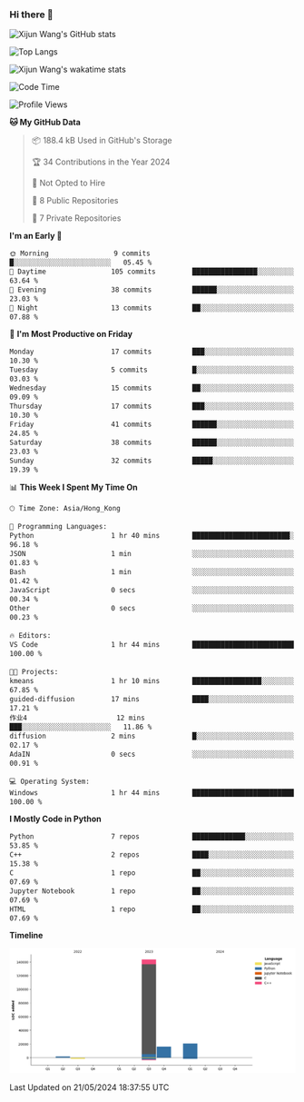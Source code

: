 ### Hi there 👋

![Xijun Wang's GitHub stats](https://github-readme-stats.vercel.app/api?username=kopper-xdu&show_icons=true&bg_color=00000000)

![Top Langs](https://github-readme-stats.vercel.app/api/top-langs/?username=kopper-xdu&size_weight=0.5&count_weight=0.5&exclude_repo=homepage,kopper-xdu.github.io&layout=compact)


![Xijun Wang's wakatime stats](https://github-readme-stats.vercel.app/api/wakatime?username=kopper)

<!--START_SECTION:waka-->
![Code Time](http://img.shields.io/badge/Code%20Time-217%20hrs%2018%20mins-blue)

![Profile Views](http://img.shields.io/badge/Profile%20Views-0-blue)

**🐱 My GitHub Data** 

> 📦 188.4 kB Used in GitHub's Storage 
 > 
> 🏆 34 Contributions in the Year 2024
 > 
> 🚫 Not Opted to Hire
 > 
> 📜 8 Public Repositories 
 > 
> 🔑 7 Private Repositories 
 > 
**I'm an Early 🐤** 

```text
🌞 Morning                9 commits           █░░░░░░░░░░░░░░░░░░░░░░░░   05.45 % 
🌆 Daytime                105 commits         ████████████████░░░░░░░░░   63.64 % 
🌃 Evening                38 commits          ██████░░░░░░░░░░░░░░░░░░░   23.03 % 
🌙 Night                  13 commits          ██░░░░░░░░░░░░░░░░░░░░░░░   07.88 % 
```
📅 **I'm Most Productive on Friday** 

```text
Monday                   17 commits          ███░░░░░░░░░░░░░░░░░░░░░░   10.30 % 
Tuesday                  5 commits           █░░░░░░░░░░░░░░░░░░░░░░░░   03.03 % 
Wednesday                15 commits          ██░░░░░░░░░░░░░░░░░░░░░░░   09.09 % 
Thursday                 17 commits          ███░░░░░░░░░░░░░░░░░░░░░░   10.30 % 
Friday                   41 commits          ██████░░░░░░░░░░░░░░░░░░░   24.85 % 
Saturday                 38 commits          ██████░░░░░░░░░░░░░░░░░░░   23.03 % 
Sunday                   32 commits          █████░░░░░░░░░░░░░░░░░░░░   19.39 % 
```


📊 **This Week I Spent My Time On** 

```text
🕑︎ Time Zone: Asia/Hong_Kong

💬 Programming Languages: 
Python                   1 hr 40 mins        ████████████████████████░   96.18 % 
JSON                     1 min               ░░░░░░░░░░░░░░░░░░░░░░░░░   01.83 % 
Bash                     1 min               ░░░░░░░░░░░░░░░░░░░░░░░░░   01.42 % 
JavaScript               0 secs              ░░░░░░░░░░░░░░░░░░░░░░░░░   00.34 % 
Other                    0 secs              ░░░░░░░░░░░░░░░░░░░░░░░░░   00.23 % 

🔥 Editors: 
VS Code                  1 hr 44 mins        █████████████████████████   100.00 % 

🐱‍💻 Projects: 
kmeans                   1 hr 10 mins        █████████████████░░░░░░░░   67.85 % 
guided-diffusion         17 mins             ████░░░░░░░░░░░░░░░░░░░░░   17.21 % 
作业4                      12 mins             ███░░░░░░░░░░░░░░░░░░░░░░   11.86 % 
diffusion                2 mins              █░░░░░░░░░░░░░░░░░░░░░░░░   02.17 % 
AdaIN                    0 secs              ░░░░░░░░░░░░░░░░░░░░░░░░░   00.91 % 

💻 Operating System: 
Windows                  1 hr 44 mins        █████████████████████████   100.00 % 
```

**I Mostly Code in Python** 

```text
Python                   7 repos             █████████████░░░░░░░░░░░░   53.85 % 
C++                      2 repos             ████░░░░░░░░░░░░░░░░░░░░░   15.38 % 
C                        1 repo              ██░░░░░░░░░░░░░░░░░░░░░░░   07.69 % 
Jupyter Notebook         1 repo              ██░░░░░░░░░░░░░░░░░░░░░░░   07.69 % 
HTML                     1 repo              ██░░░░░░░░░░░░░░░░░░░░░░░   07.69 % 
```



**Timeline**

![Lines of Code chart](https://raw.githubusercontent.com/kopper-xdu/kopper-xdu/main/assets/bar_graph.png)


 Last Updated on 21/05/2024 18:37:55 UTC
<!--END_SECTION:waka-->

<!--
**kopper-xdu/kopper-xdu** is a ✨ _special_ ✨ repository because its `README.md` (this file) appears on your GitHub profile.

Here are some ideas to get you started:

- 🔭 I’m currently working on ...
- 🌱 I’m currently learning ...
- 👯 I’m looking to collaborate on ...
- 🤔 I’m looking for help with ...
- 💬 Ask me about ...
- 📫 How to reach me: ...
- 😄 Pronouns: ...
- ⚡ Fun fact: ...
-->
